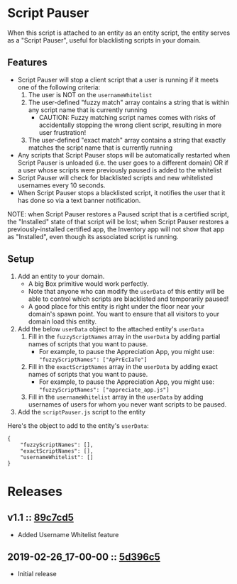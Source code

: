# Script Pauser
When this script is attached to an entity as an entity script, the entity serves as a "Script Pauser", useful for blacklisting scripts in your domain.

## Features
- Script Pauser will stop a client script that a user is running if it meets one of the following criteria:
    1. The user is NOT on the `usernameWhitelist`
    1. The user-defined "fuzzy match" array contains a string that is within any script name that is currently running
        - CAUTION: Fuzzy matching script names comes with risks of accidentally stopping the wrong client script, resulting in more user frustration!
    2. The user-defined "exact match" array contains a string that exactly matches the script name that is currently running
- Any scripts that Script Pauser stops will be automatically restarted when Script Pauser is unloaded (i.e. the user goes to a different domain) OR if a user whose scripts were previously paused is added to the whitelist
- Script Pauser will check for blacklisted scripts and new whitelisted usernames every 10 seconds.
- When Script Pauser stops a blacklisted script, it notifies the user that it has done so via a text banner notification.

NOTE: when Script Pauser restores a Paused script that is a certified script, the "Installed" state of that script will be lost; when Script Pauser restores a previously-installed certified app, the Inventory app will not show that app as "Installed", even though its associated script is running.

## Setup
1. Add an entity to your domain.
    - A big Box primitive would work perfectly.
    - Note that anyone who can modify the `userData` of this entity will be able to control which scripts are blacklisted and temporarily paused!
    - A good place for this entity is right under the floor near your domain's spawn point. You want to ensure that all visitors to your domain load this entity.
2. Add the below `userData` object to the attached entity's `userData`
    1. Fill in the `fuzzyScriptNames` array in the `userData` by adding partial names of scripts that you want to pause.
        - For example, to pause the Appreciation App, you might use: `"fuzzyScriptNames": ["ApPrEcIaTe"]`
    2. Fill in the `exactScriptNames` array in the `userData` by adding exact names of scripts that you want to pause.
        - For example, to pause the Appreciation App, you might use: `"fuzzyScriptNames": ["appreciate_app.js"]`
    3. Fill in the `usernameWhitelist` array in the `userData` by adding usernames of users for whom you never want scripts to be paused.
3. Add the `scriptPauser.js` script to the entity

Here's the object to add to the entity's `userData`:
```
{
    "fuzzyScriptNames": [],
    "exactScriptNames": [],
    "usernameWhitelist": []
}
```

# Releases

## v1.1 :: [89c7cd5](https://github.com/highfidelity/hifi-content/commit/89c7cd5)
- Added Username Whitelist feature

## 2019-02-26_17-00-00 :: [5d396c5](https://github.com/highfidelity/hifi-content/commit/5d396c5)
- Initial release